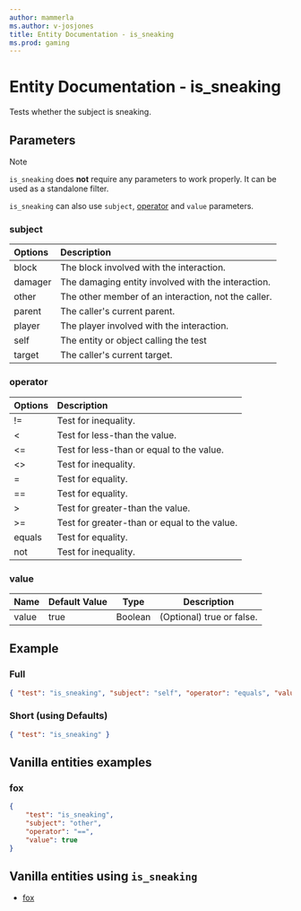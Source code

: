 ```yaml
---
author: mammerla
ms.author: v-josjones
title: Entity Documentation - is_sneaking
ms.prod: gaming
---
```


# Entity Documentation - is_sneaking

Tests whether the subject is sneaking.

## Parameters

> [!Note]
> `is_sneaking` does **not** require any parameters to work properly. It can be used as a standalone filter.
>
> `is_sneaking` can also use `subject`, [operator](../Definitions/NestedTables/operator.md) and `value` parameters.

### subject

| Options| Description |
|:-----------|:-----------|
| block| The block involved with the interaction. |
| damager| The damaging entity involved with the interaction. |
| other| The other member of an interaction, not the caller. |
| parent| The caller's current parent. |
| player| The player involved with the interaction. |
| self| The entity or object calling the test |
| target| The caller's current target. |

### operator

| Options| Description |
|:-----------|:-----------|
| !=| Test for inequality. |
| <| Test for less-than the value. |
| <=| Test for less-than or equal to the value. |
| <>| Test for inequality. |
| =| Test for equality. |
| ==| Test for equality. |
| >| Test for greater-than the value. |
| >=| Test for greater-than or equal to the value. |
| equals| Test for equality. |
| not| Test for inequality. |

### value

|Name |Default Value  |Type  |Description  |
|---------|---------|---------|---------|
|value |true |Boolean |(Optional) true or false. |

## Example

### Full

```json
{ "test": "is_sneaking", "subject": "self", "operator": "equals", "value": true}
```

### Short (using Defaults)

```json
{ "test": "is_sneaking" }
```

## Vanilla entities examples

### fox

```json
{
    "test": "is_sneaking",
    "subject": "other",
    "operator": "==",
    "value": true
}
```

## Vanilla entities using `is_sneaking`

- [fox](../../../../Source/VanillaBehaviorPack_Snippets/entities/fox.md)
